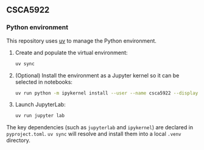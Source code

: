 ## CSCA5922

### Python environment

This repository uses [uv](https://docs.astral.sh/uv/) to manage the Python environment.

1. Create and populate the virtual environment:
   ```bash
   uv sync
   ```
2. (Optional) Install the environment as a Jupyter kernel so it can be selected in notebooks:
   ```bash
   uv run python -m ipykernel install --user --name csca5922 --display-name "Python (csca5922)"
   ```
3. Launch JupyterLab:
   ```bash
   uv run jupyter lab
   ```

The key dependencies (such as `jupyterlab` and `ipykernel`) are declared in `pyproject.toml`. `uv sync` will resolve and install them into a local `.venv` directory.
